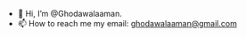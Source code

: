 - 👋 Hi, I’m @Ghodawalaaman.
- 📫 How to reach me my email: ghodawalaaman@gmail.com

<!---
Ghodawalaaman/Ghodawalaaman is a ✨ special ✨ repository because its `README.md` (this file) appears on your GitHub profile.
You can click the Preview link to take a look at your changes.
--->
